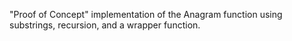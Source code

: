 "Proof of Concept" implementation of the Anagram function using substrings, recursion, and a wrapper function.

